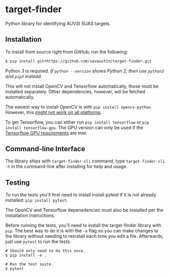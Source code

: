 # target-finder

Python library for identifying AUVSI SUAS targets.

## Installation

To install from source right from GitHub, run the following:

```sh
$ pip install git+https://github.com/uavaustin/target-finder.git
```

Python 3 is required. *If `python --version` shows Python 2, then use `python3`
and `pip3` instead.*

This will not install OpenCV and Tensorflow automatically, those must be
installed separately. Other dependencies, however, will be fetched
automatically.

The easiest way to install OpenCV is with `pip install opencv-python`. However,
this [might not work on all platforms](
    https://github.com/skvark/opencv-python/issues/13).

To get Tensorflow, you can either run `pip install tensorflow` or
`pip install tensorflow-gpu`. The GPU version can only be used if the
[Tensorflow GPU requirements](
    https://www.tensorflow.org/install/install_linux#NVIDIARequirements) are
met.

## Command-line Interface

The library ships with `target-finder-cli` command, type `target-finder-cli -h`
in the command-line after installing for help and usage.

## Testing

To run the tests you'll first need to install install pytest if it is not
already installed: `pip install pytest`.

The OpenCV and Tensorflow depenedencies must also be installed per the
installation instructions.

Before running the tests, you'll need to install the target-finder library with
`pip`. The best way to do it is with the `-e` flag so you can make changes to
the library without needing to reinstall each time you edit a file. Afterwards,
just use `pytest` to run the tests.

```
# Should only need to do this once.
$ pip install -e .

# Run the test suite.
$ pytest
```
